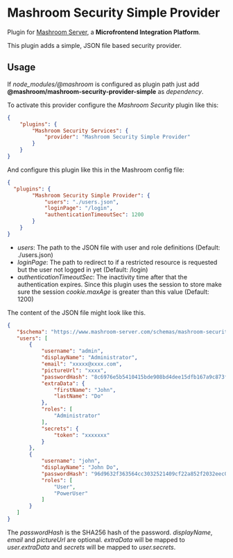 
# Mashroom Security Simple Provider

Plugin for [Mashroom Server](https://www.mashroom-server.com), a **Microfrontend Integration Platform**.

This plugin adds a simple, JSON file based security provider.

## Usage

If *node_modules/@mashroom* is configured as plugin path just add **@mashroom/mashroom-security-provider-simple** as *dependency*.

To activate this provider configure the _Mashroom Security_ plugin like this:

```json
{
    "plugins": {
        "Mashroom Security Services": {
            "provider": "Mashroom Security Simple Provider"
        }
    }
}
```

And configure this plugin like this in the Mashroom config file:

```json
{
  "plugins": {
        "Mashroom Security Simple Provider": {
            "users": "./users.json",
            "loginPage": "/login",
            "authenticationTimeoutSec": 1200
        }
    }
}
```

 * _users_: The path to the JSON file with user and role definitions (Default: ./users.json)
 * _loginPage_: The path to redirect to if a restricted resource is requested but the user not logged in yet (Default: /login)
 * _authenticationTimeoutSec_: The inactivity time after that the authentication expires. Since this plugin uses the session to store make sure the session _cookie.maxAge_ is greater than this value (Default: 1200)

 The content of the JSON file might look like this.

 ```json
{
    "$schema": "https://www.mashroom-server.com/schemas/mashroom-security-simple-provider-users.json",
    "users": [
        {
            "username": "admin",
            "displayName": "Administrator",
            "email": "xxxxx@xxxx.com",
            "pictureUrl": "xxxx",
            "passwordHash": "8c6976e5b5410415bde908bd4dee15dfb167a9c873fc4bb8a81f6f2ab448a918",
            "extraData": {
                "firstName": "John",
                "lastName": "Do"
            },
            "roles": [
                "Administrator"
            ],
            "secrets": {
                "token": "xxxxxxx"
            }
        },
        {
            "username": "john",
            "displayName": "John Do",
            "passwordHash": "96d9632f363564cc3032521409cf22a852f2032eec099ed5967c0d000cec607a",
            "roles": [
                "User",
                "PowerUser"
            ]
        }
    ]
}

```

The _passwordHash_ is the SHA256 hash of the password. _displayName_, _email_ and _pictureUrl_ are optional.
_extraData_ will be mapped to _user.extraData_ and _secrets_ will be mapped to _user.secrets_.
